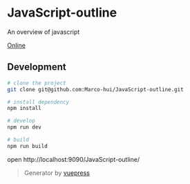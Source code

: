 # JavaScript-outline
An overview of javascript

[Online](https://Marco-hui.github.io/JavaScript-outline)

## Development

```bash
# clone the project
git clone git@github.com:Marco-hui/JavaScript-outline.git

# install dependency
npm install

# develop
npm run dev

# build
npm run build
```

open http://localhost:9090/JavaScript-outline/

> Generator by [vuepress](https://github.com/vuejs/vuepress)
